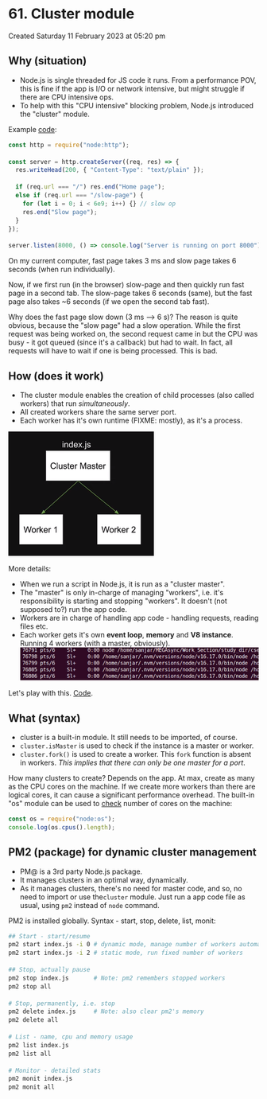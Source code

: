 # 61. Cluster module
Created Saturday 11 February 2023 at 05:20 pm

## Why (situation)
- Node.js is single threaded for JS code it runs. From a performance POV, this is fine if the app is I/O or network intensive, but might struggle if there are CPU intensive ops.
- To help with this "CPU intensive" blocking problem, Node.js introduced the "cluster" module.

Example [code](https://github.com/exemplar-codes/codevolution-nodejs/commit/3b9332dd272f02d7d9bbb13d54d79eb42977c0f4):
```js
const http = require("node:http");

const server = http.createServer((req, res) => {
  res.writeHead(200, { "Content-Type": "text/plain" });

  if (req.url === "/") res.end("Home page");
  else if (req.url === "/slow-page") {
    for (let i = 0; i < 6e9; i++) {} // slow op
    res.end("Slow page");
  }
});

server.listen(8000, () => console.log("Server is running on port 8000"));
```

On my current computer, fast page takes 3 ms and slow page takes 6 seconds (when run individually).

Now, if we first run (in the browser) slow-page and then quickly run fast page in a second tab. The slow-page takes 6 seconds (same), but the fast page also takes ~6 seconds (if we open the second tab fast).

Why does the fast page slow down (3 ms --> 6 s)? The reason is quite obvious, because the "slow page" had a slow operation. While the first request was being worked on, the second request came in but the CPU was busy - it got queued (since it's a callback) but had to wait. In fact, all requests will have to wait if  one is being processed. This is bad.


## How (does it work)
- The cluster module enables the creation of child processes (also called workers) that run *simultaneously*.
- All created workers share the same server port.
- Each worker has it's own runtime (FIXME: mostly), as it's a process.

![](/assets/61_Cluster_module-image-1.png)

More details:
- When we run a script in Node.js, it is run as a "cluster master".
- The "master" is only in-charge of managing "workers", i.e. it's responsibility is starting and stopping "workers". It doesn't (not supposed to?) run the app code.
- Workers are in charge of handling app code - handling  requests, reading files etc.
- Each worker gets it's own **event loop**, **memory** and **V8 instance**. Running 4 workers (with a master, obviously).
![](/assets/61_Cluster_module-image-2.png)

Let's play with this. [Code](https://github.com/exemplar-codes/codevolution-nodejs/commit/0bc07a91b3c124d4b1ca1a41046183920f81ffee).


## What (syntax)
- cluster is a built-in module. It still needs to be imported, of course.
- `cluster.isMaster` is used to check if the instance is a master or worker.
- `cluster.fork()` is used to create a worker. This `fork` function is absent in workers. *This implies that there can only be one master for a port*.

How many clusters to create? Depends on the app. At max, create as many as the CPU cores on the machine. If we create more workers than there are logical cores, it can cause a significant performance overhead. The built-in "os" module can be used to [check](https://github.com/exemplar-codes/codevolution-nodejs/commit/a3c7e07e22a70f9c3ff2f81b9fd0c952f8c730dc) number of cores on the machine:
```js
const os = require("node:os");
console.log(os.cpus().length);
```


## PM2 (package) for dynamic cluster management
- PM@ is a 3rd party Node.js package.
- It manages clusters in an optimal way, dynamically.
- As it manages clusters, there's no need for master code, and so, no need to import or use the`cluster` module. Just run a app code file as usual, using `pm2` instead of `node` command.

PM2 is installed globally. Syntax - start, stop, delete, list, monit:
```bash
## Start - start/resume
pm2 start index.js -i 0 # dynamic mode, manage number of workers automatically and optimally
pm2 start index.js -i 2 # static mode, run fixed number of workers

## Stop, actually pause
pm2 stop index.js       # Note: pm2 remembers stopped workers
pm2 stop all

# Stop, permanently, i.e. stop
pm2 delete index.js     # Note: also clear pm2's memory
pm2 delete all

# List - name, cpu and memory usage
pm2 list index.js
pm2 list all

# Monitor - detailed stats
pm2 monit index.js
pm2 monit all
```
